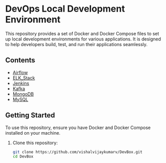# DevOps Local Development Environment

This repository provides a set of Docker and Docker Compose files to set up local development environments for various applications. 
It is designed to help developers build, test, and run their applications seamlessly.

## Contents

- [Airflow](#airflow)
- [ELK_Stack](#elk-stack)
- [Jenkins](#jenkins)
- [Kafka](#kafka)
- [MongoDB](#mongodb)
- [MySQL](#mysql-with-phpmyadmin)

## Getting Started

To use this repository, ensure you have Docker and Docker Compose installed on your machine.

1. Clone this repository:
   ```sh
   git clone https://github.com/vishalvijaykumarv/DevBox.git
   cd DevBox
   ```
